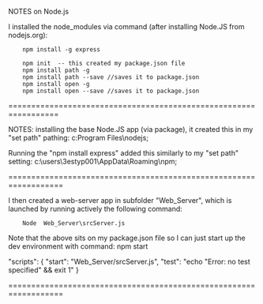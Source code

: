 NOTES on Node.js

I installed the node_modules via command (after installing Node.JS from nodejs.org):

        npm install -g express

        npm init  -- this created my package.json file
        npm install path -g
        npm install path --save //saves it to package.json
        npm install open -g
        npm install open --save //saves it to package.json

=================================================================

NOTES: installing the base Node.JS app (via package), it created this in my "set path" pathing:
      c:Program Files\nodejs\;

Running the "npm install express" added this similarly to my "set path" setting:
      c:\users\3estyp001\AppData\Roaming\npm;

==================================================================

I then created a web-server app in subfolder "Web_Server", which is launched by running actively the following command:

        Node  Web_Server\srcServer.js

Note that the above sits on my package.json file so I can just start up the dev environment with command: npm start

  "scripts": {
    "start": "Web_Server/srcServer.js",
    "test": "echo \"Error: no test specified\" && exit 1"
  }

==================================================================
